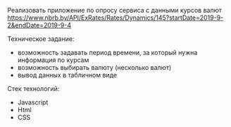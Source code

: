 Реализовать приложение по опросу сервиса с данными курсов валют https://www.nbrb.by/API/ExRates/Rates/Dynamics/145?startDate=2019-9-2&endDate=2019-9-4

Техническое задание:
-	возможность задавать период времени, за который нужна информация по курсам
-	возможность выбирать валюту (несколько валют)
-	вывод данных в табличном виде


Стек технологий:
-	Javascript
-	Html
-	CSS
